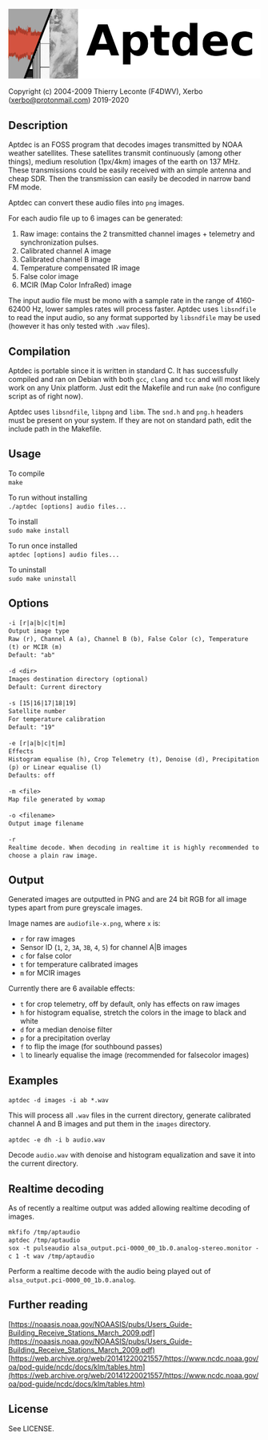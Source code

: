 ![Aptdec logo](textlogo.png)

Copyright (c) 2004-2009 Thierry Leconte (F4DWV), Xerbo (xerbo@protonmail.com) 2019-2020

## Description

Aptdec is an FOSS program that decodes images transmitted by NOAA weather satellites. These satellites transmit continuously (among other things), medium resolution (1px/4km) images of the earth on 137 MHz.  
These transmissions could be easily received with an simple antenna and cheap SDR. Then the transmission can easily be decoded in narrow band FM mode.

Aptdec can convert these audio files into `png` images.

For each audio file up to 6 images can be generated:

1. Raw image: contains the 2 transmitted channel images + telemetry and synchronization pulses.
2. Calibrated channel A image
3. Calibrated channel B image
4. Temperature compensated IR image
5. False color image
6. MCIR (Map Color InfraRed) image

The input audio file must be mono with a sample rate in the range of 4160-62400 Hz, lower samples rates will process faster.
Aptdec uses `libsndfile` to read the input audio, so any format supported by `libsndfile` may be used (however it has only tested with `.wav` files).

## Compilation

Aptdec is portable since it is written in standard C.
It has successfully compiled and ran on Debian with both `gcc`, `clang` and `tcc` and will most likely work on any Unix platform.
Just edit the Makefile and run `make` (no configure script as of right now). 

Aptdec uses `libsndfile`, `libpng` and `libm`.
The `snd.h` and `png.h` headers must be present on your system.
If they are not on standard path, edit the include path in the Makefile.

## Usage

To compile  
`make`

To run without installing  
`./aptdec [options] audio files...`

To install  
`sudo make install`

To run once installed  
`aptdec [options] audio files...`

To uninstall  
`sudo make uninstall`

## Options

```
-i [r|a|b|c|t|m]
Output image type
Raw (r), Channel A (a), Channel B (b), False Color (c), Temperature (t) or MCIR (m)
Default: "ab"

-d <dir>
Images destination directory (optional)
Default: Current directory

-s [15|16|17|18|19]
Satellite number
For temperature calibration
Default: "19"

-e [r|a|b|c|t|m]
Effects
Histogram equalise (h), Crop Telemetry (t), Denoise (d), Precipitation (p) or Linear equalise (l)
Defaults: off

-m <file>
Map file generated by wxmap

-o <filename>
Output image filename

-r
Realtime decode. When decoding in realtime it is highly recommended to choose a plain raw image.
```

## Output

Generated images are outputted in PNG and are 24 bit RGB for all image types apart from pure greyscale images.

Image names are `audiofile-x.png`, where `x` is:

 - `r` for raw images
 - Sensor ID (`1`, `2`, `3A`, `3B`, `4`, `5`) for channel A|B images
 - `c` for false color
 - `t` for temperature calibrated images
 - `m` for MCIR images

Currently there are 6 available effects:

 - `t` for crop telemetry, off by default, only has effects on raw images
 - `h` for histogram equalise, stretch the colors in the image to black and white
 - `d` for a median denoise filter
 - `p` for a precipitation overlay
 - `f` to flip the image (for southbound passes)
 - `l` to linearly equalise the image (recommended for falsecolor images)

## Examples

`aptdec -d images -i ab *.wav`

This will process all `.wav` files in the current directory, generate calibrated channel A and B images and put them in the `images` directory.

`aptdec -e dh -i b audio.wav`

Decode `audio.wav` with denoise and histogram equalization and save it into the current directory.

## Realtime decoding

As of recently a realtime output was added allowing realtime decoding of images.

```
mkfifo /tmp/aptaudio
aptdec /tmp/aptaudio
sox -t pulseaudio alsa_output.pci-0000_00_1b.0.analog-stereo.monitor -c 1 -t wav /tmp/aptaudio
```

Perform a realtime decode with the audio being played out of `alsa_output.pci-0000_00_1b.0.analog`.

## Further reading

[https://noaasis.noaa.gov/NOAASIS/pubs/Users_Guide-Building_Receive_Stations_March_2009.pdf](https://noaasis.noaa.gov/NOAASIS/pubs/Users_Guide-Building_Receive_Stations_March_2009.pdf)  
[https://web.archive.org/web/20141220021557/https://www.ncdc.noaa.gov/oa/pod-guide/ncdc/docs/klm/tables.htm](https://web.archive.org/web/20141220021557/https://www.ncdc.noaa.gov/oa/pod-guide/ncdc/docs/klm/tables.htm)

## License

See LICENSE.